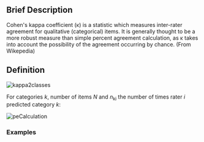 ## Brief Description

Cohen's kappa coefficient (κ) is a statistic which measures inter-rater agreement for qualitative (categorical) items. It is generally thought to be a more robust measure than simple percent agreement calculation, as κ takes into account the possibility of the agreement occurring by chance. (From Wikepedia)

## Definition
<img src="https://latex.codecogs.com/svg.latex?\Large&space;\kappa=\frac{p_0-p_e}{1-p_e}" title="kappa2classes" />


For categories <em>k</em>, number of items <em>N</em> and <em>n</em><sub>ki</sub> the number of times rater <em>i</em> predicted category <em>k</em>:

<img src="https://latex.codecogs.com/svg.latex?\Large&space;p_e=\frac{1}{N^2}\sum_{k}{n_{k1}n_{k2}}" title="peCalculation" />

### Examples


